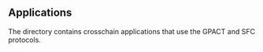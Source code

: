 Applications
----------------
The directory contains crosschain applications that use
the GPACT and SFC protocols.
